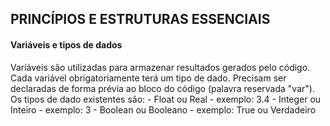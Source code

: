 
## PRINCÍPIOS E ESTRUTURAS ESSENCIAIS

#### Variáveis e tipos de dados
   Variáveis são utilizadas para armazenar resultados gerados pelo código.
   Cada variável obrigatoriamente terá um tipo de dado.
   Precisam ser declaradas de forma prévia ao bloco do código (palavra reservada "var").
   Os tipos de dado existentes são:
      - Float ou Real - exemplo: 3.4
      - Integer ou Inteiro - exemplo: 3
      - Boolean ou Booleano - exemplo: True ou Verdadeiro